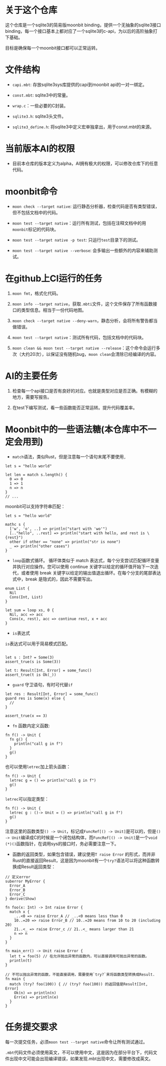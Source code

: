 # 关于这个仓库

这个仓库是一个sqlite3的简易版moonbit binding，提供一个无抽象的sqlite3接口binding，每一个接口基本上都对应了一个sqlite3的c-api，为以后的高阶抽象打下基础。

目标是确保每一个moonbit接口都可以正常运转。

# 文件结构

- `capi.mbt`: 存放sqlite3sys库提供的capi到moonbit api的一对一绑定。

- `const.mbt`: sqlite3中的常量。

- `wrap.c`：一些必要的C封装。

- `sqlite3.h`: sqlite3头文件。

- `sqlite3_define.h`: 将sqlite3中定义宏单独拿出，用于const.mbt的来源。

# 当前版本AI的权限

- 目前本仓库的版本定义为alpha，AI拥有极大的权限，可以修改仓库下的任意代码。

# moonbit命令

- `moon check --target native`: 运行静态分析器，检查代码是否有类型错误，但不包括文档中的代码。

- `moon test --target native`：运行所有测试，包括在注释文档中的用`moonbit`标记的代码块。

- `moon test --target native -p test`: 只运行`test`目录下的测试。

- `moon test --target native --verbose`: 会多输出一些额外的内容来辅助测试。

# 在github上CI运行的任务

1. `moon fmt`，格式化代码。

2. `moon info --target native`，获取`.mbti`文件，这个文件保存了所有函数接口的类型信息。相当于一份代码地图。

3. `moon check --target native --deny-warn`，静态分析，会将所有警告都当做错误。

4. `moon test --target native`：测试所有代码，包括文档中的代码块。

5. `moon clean && moon test --target native --release`：这个命令会运行多次（大约20次），以保证没有随机bug，`moon clean`会清除已经编译的内容。

# AI的主要任务

1. 检查每一个api接口是否有良好的对应。也就是类型对应是否正确。有模糊的地方，需要写报告。

2. 在test下编写测试，看一些函数能否正常运转。提升代码覆盖率。

# Moonbit中的一些语法糖(本仓库中不一定会用到)

- `match`语法，类似Rust，但是注意每一个语句末尾不要使用`,`

```moonbit
let s = "hello world"

let len = match s.length() {
  0 => 0
  1 => 1
  n => n
}
// ...
```

moonbit可以支持字符串匹配：

```moonbit
let s = "hello world"

mathc s {
  ['w', 'o', ..] => println("start with 'wo'")
  [.."hello", ..rest] => println("start with hello, and rest is \{rest}")
  other if other == "none" => println("str is none")
  _ => println("other cases")
}

```

- `loop`函数式循环。
循环体类似于 match 表达式，每个分支尝试匹配循环变量并执行对应操作。您可以使用 continue 关键字以给定的循环值开始下一次迭代，或者使用 break 关键字以给定的输出值退出循环。在每个分支的尾部表达式中，break 是隐式的，因此不需要写出。

```moonbit
enum List {
  Nil
  Cons(Int, List)
}

let sum = loop xs, 0 {
  Nil, acc => acc
  Cons(x, rest), acc => continue rest, x + acc
}
```

- `is`表达式

`is`表达式可以用于简易模式匹配。

```moonbit

let s : Int? = Some(3)
assert_true(s is Some(3))

let t: Result[Int, Error] = some_func()
assert_true(t is Ok(_))
```

- `guard` 守卫语句，有时可代替`if`

```moonbit
let res : Result[Int, Error] = some_func()
guard res is Some(x) else {
  //
}

assert_true(x == 3)
```

- `fn` 函数内定义函数:

```moonbit
fn f() -> Unit {
  fn g() {
    println("call g in f")
  }
  g()
}
```

也可以使用`letrec`加上箭头函数：

```moonbit
fn f() -> Unit {
  letrec g = () => println("call g in f")
  g()
}
```

`letrec`可以指定类型：

```moonbit
fn f() -> Unit {
  letrec g : ()-> Unit = () => println("call g in f")
  g()
}
```
注意这里的函数类型`() -> Unit`，标记成`FuncRef[() -> Unit]`是可以的，但是`() -> Unit`编译成C的时候是一个闭包结构体，而`FuncRef[() -> Unit]`是一个`void (*)()`函数指针，在调用sys的接口时，务必需要注意一下。

- 函数的返回类型，如果包含错误，建议使用`T raise Error` 的形式，而并非Rust的直接返回Result，这是因为moonbit有一个`try?`语法可以将这种函数转换成Result返回类型：

```moonbit
// 定义error
suberror MyError {
  Error_A
  Error_B
  Error_C
} derive(Show)

fn foo(x: Int) -> Int raise Error {
  match x {
    _..<0 => raise Error_A // _..<0 means less than 0
    10..=20 => raise Error_B // 10..=20 means from 10 to 20 (including 20)
    21..<_ => raise Error_c // 21..<_ means larger than 21
    n => n
  }
}

fn main_err() -> Unit raise Error {
  let t = foo(5) // 在允许抛出异常的函数内，可以直接调用可抛出异常的函数。
  println(t)
}

// 不可以抛出异常的函数，不能直接调用，需要使用`try?`来将函数类型转换成Result.
fn main {
  match (try? foo(100)) { // (try? foo(100)) 的返回值是Result[Int, Error]
    Ok(n) => println(n)
    Err(e) => println(e)
  }
}
```

# 任务提交要求

每一次提交任务，必须`moon test --target native`命令让所有测试通过。

`.mbt`代码文件必须使用英文，不可以使用中文，这是因为在部分平台下，代码文件出现中文可能会出现编译错误，如果发现.mbt出现中文，需要修改成英文。

